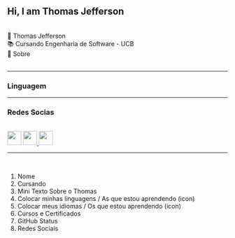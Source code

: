 <!-- Cabeçalhos -->

## Hi, I am Thomas Jefferson 
<br>
💢 Thomas Jefferson <br>
📚 Cursando Engenharia de Software - UCB <br>
📃 Sobre <br>
<br>

------

### Linguagem




------

### Redes Socias 
<br>
<div>
  <a href="#" target="_blank" rel="noreferrer"><img src="https://raw.githubusercontent.com/danielcranney/readme-generator/main/public/icons/socials/linkedin.svg" width="32" height="32" /></a>
  <a href="https://www.instagram.com/reiizrz/" target="_blank" rel="noreferrer"><img src="https://raw.githubusercontent.com/danielcranney/readme-generator/main/public/icons/socials/instagram.svg" width="32" height="32" /> 
  <a href="#" target="_blank" rel="noreferrer"><img src="https://raw.githubusercontent.com/danielcranney/readme-generator/main/public/icons/socials/discord.svg" width="32" height="32" /></a>
</div>

-----


<br>

1. Nome 
2. Cursando 
3. Mini Texto Sobre o Thomas
4. Colocar minhas linguagens / As que estou aprendendo (icon)
5. Colocar meus idiomas / Os que estou aprendendo  (icon)
6. Cursos e Certificados 
7. GitHub Status 
8. Redes Sociais 

